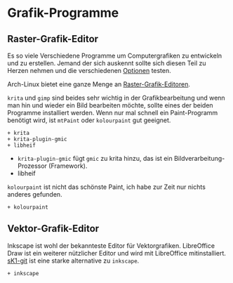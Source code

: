 # Grafik-Programme

## Raster-Grafik-Editor

Es so viele Verschiedene Programme um Computergrafiken zu entwickeln und zu erstellen. Jemand der sich auskennt sollte sich diesen Teil zu Herzen nehmen und die verschiedenen [Optionen](https://en.wikipedia.org/wiki/Comparison_of_raster_graphics_editors) testen.

Arch-Linux bietet eine ganze Menge an [Raster-Grafik-Editoren](https://wiki.archlinux.org/index.php/list_of_applications#Raster_graphics_editors).

`krita` und `gimp` sind beides sehr wichtig in der Grafikbearbeitung und wenn man hin und wieder ein Bild bearbeiten möchte, sollte eines der beiden Programme installiert werden. Wenn nur mal schnell ein Paint-Programm benötigt wird, ist  `mtPaint` oder `kolourpaint` gut geeignet.

    + krita
    + krita-plugin-gmic
    + libheif

* `krita-plugin-gmic` fügt `gmic` zu krita hinzu, das ist ein Bildverarbeitung-Prozessor (Framework).
* libheif

`kolourpaint` ist nicht das schönste Paint, ich habe zur Zeit nur nichts anderes gefunden.

    + kolourpaint


## Vektor-Grafik-Editor

Inkscape ist wohl der bekannteste Editor für Vektorgrafiken. LibreOffice Draw ist ein weiterer nützlicher Editor und wird mit LibreOffice mitinstalliert. [sK1-git](https://sk1project.net/) ist eine starke alternative zu `inkscape`.

    + inkscape

